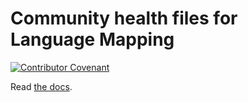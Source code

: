 # Community health files for Language Mapping

[![Contributor Covenant](https://img.shields.io/badge/Contributor%20Covenant-v2.0%20adopted-ff69b4.svg)](CODE_OF_CONDUCT.md)

Read [the docs](https://help.github.com/en/github/building-a-strong-community/creating-a-default-community-health-file).
